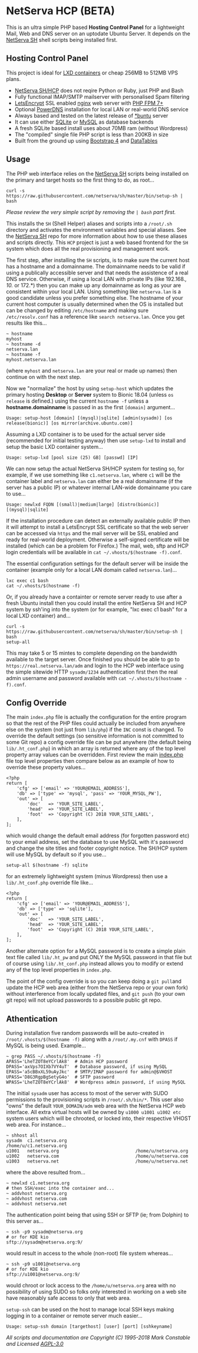 # NetServa HCP (BETA)

This is an ultra simple PHP based **Hosting Control Panel** for a lightweight
Mail, Web and DNS server on an uptodate Ubuntu Server. It depends on the
[NetServa SH] shell scripts being installed first.

## Hosting Control Panel

This project is ideal for [LXD containers] or cheap 256MB to 512MB VPS plans.

- [NetServa SH/HCP] does not reqire Python or Ruby, just PHP and Bash
- Fully functional IMAP/SMTP mailserver with personalised Spam filtering
- [LetsEncrypt] SSL enabled [nginx] web server with [PHP FPM 7+]
- Optional [PowerDNS] installation for local LAN or real-world DNS service
- Always based and tested on the latest release of [*buntu] server
- It can use either [SQLite] or [MySQL] as database backends
- A fresh SQLite based install uses about 70MB ram (without Wordpress)
- The "compiled" single file PHP script is less than 200KB in size
- Built from the ground up using [Bootstrap 4] and [DataTables]

## Usage

The PHP web interface relies on the [NetServa SH] scripts being installed
on the primary and target hosts so the first thing to do, as root...

    curl -s https://raw.githubusercontent.com/netserva/sh/master/bin/setup-sh | bash

_Please review the very simple script by removing the `| bash` part first._

This installs the `SH` (Shell Helper) aliases and scripts into a `/root/.sh`
directory and activates the environment variables and special aliases. See
the [NetServa SH] repo for more information about how to use these aliases
and scripts directly. This `HCP` project is just a web based frontend for
the `SH` system which does all the real provisioning and management work.

The first step, after installing the `SH` scripts, is to make sure the
current host has a hostname and a domainname. The domainname needs to be
valid if using a publically accessible server and that needs the assistence
of a real DNS service. Otherwise, if using a local LAN with private IPs
(like 192.168.*, 10.* or 172.*) then you can make up any domainname as long
as your are consistent within your local LAN. Using something like `netserva.lan`
is a good candidate unless you prefer something else. The hostname of your
current host computer is usually determined when the OS is installed but
can be changed by editing `/etc/hostname` and making sure `/etc/resolv.conf`
has a reference like `search netserva.lan`. Once you get results like this...

    ~ hostname
    myhost
    ~ hostname -d
    netserva.lan
    ~ hostname -f
    myhost.netserva.lan

(where `myhost` and `netserva.lan` are your real or made up names) then
continue on with the next step.

Now we "normalize" the host by using `setup-host` which updates the primary
hosting **Desktop** or **Server** system to Bionic 18.04 (unless `os release`
is defined.) using the current `hostname -f` unless a **hostname.domainname**
is passed in as the first `[domain]` argument...

    Usage: setup-host [domain] [(mysql)|sqlite] [admin(sysadm)] [os release(bionic)] [os mirror(archive.ubuntu.com)]

Assuming a LXD container is to be used for the actual server side
(recommended for initial testing anyway) then use `setup-lxd` to install
and setup the basic LXD container system...

    Usage: setup-lxd [pool size (25) GB] [passwd] [IP]

We can now setup the actual NetServa SH/HCP system for testing so, for
example, if we use something like `c1.netserva.lan`,
where `c1` will be the container label and `netserva.lan` can either be a
real domainname (if the server has a public IP) or whatever internal
LAN-wide domainname you care to use...

    Usage: newlxd FQDN [(small)|medium|large] [distro(bionic)] [(mysql)|sqlite]

If the installation procedure can detect an externally available public IP
then it will attempt to install a LetsEncrypt SSL certificate so that the
web server can be accessed via `https` and the mail server will be SSL enabled
and ready for real-world deployment. Otherwise a self-signed certificate will
be installed (which can be a problem for Firefox.) The mail, web, sftp and HCP
login credentials will be available in `cat ~/.vhosts/$(hostname -f).conf`.

The essential configuration settings for the default server will be inside
the container (example only for a local LAN domain called `netserva.lan`)...

    lxc exec c1 bash
    cat ~/.vhosts/$(hostname -f)

Or, if you already have a containter or remote server ready to use after a
fresh Ubuntu install then you could install the entire NetServa SH and HCP
system by ssh'ing into the system (or for example, "lxc exec c1 bash" for a
local LXD container) and...

    curl -s https://raw.githubusercontent.com/netserva/sh/master/bin/setup-sh | bash
    setup-all

This may take 5 or 15 mintes to complete depending on the bandwidth
available to the target server. Once finished you should be able to go to
`https://real.netserva.lan/adm` and login to the HCP web interface using the
simple sitewide HTTP `sysadm/1234` authentication first then the real admin
username and password available with `cat ~/.vhosts/$(hostname -f).conf`.

## Config Override

The main `index.php` file is actually the configuration for the entire
program so that the rest of the PHP files could actually be included from
anywhere else on the system (not just from `lib/php`) if the `INC` const
is changed. To override the default settings (so sensitive information is
not committed to some Git repo) a config override file can be put anywhere
(the default being `lib/.ht_conf.php`) in which an array is returned where
any of the top level property array values can be overridden. First review
the main [index.php] file top level properties then compare below as an
example of how to override these property values...

    <?php
    return [
        'cfg' => ['email' => 'YOUR@EMAIL_ADDRESS'],
        'db' => ['type' => 'mysql', 'pass' => 'YOUR_MYSQL_PW'],
        'out' => [
            'doc'   => 'YOUR_SITE_LABEL',
            'head'  => 'YOUR_SITE_LABEL',
            'foot'  => 'Copyright (C) 2018 YOUR_SITE_LABEL',
        ],
    ];

which would change the default email address (for forgotten password etc)
to your email address, set the database to use MySQL with it's password
and change the site titles and footer copyright notice. The SH/HCP system
will use MySQL by default so if you use...

    setup-all $(hostname -f) sqlite

for an extremely lightweight system (minus Wordpress) then use a
`lib/.ht_conf.php` override file like...

    <?php
    return [
        'cfg' => ['email' => 'YOUR@EMAIL_ADDRESS'],
        'db' => ['type' => 'sqlite'],
        'out' => [
            'doc'   => 'YOUR_SITE_LABEL',
            'head'  => 'YOUR_SITE_LABEL',
            'foot'  => 'Copyright (C) 2018 YOUR_SITE_LABEL',
        ],
    ];

Another alternate option for a MySQL password is to create a simple plain
text file called `lib/.ht_pw` and put ONLY the MySQL password in that file
but of course using `lib/.ht_conf.php` instead allows you to modify or
extend any of the top level properties in `index.php`.

The point of the config override is so you can keep doing a `git pull`and
update the HCP web area (either from the NetServa repo or your own fork)
without interference from locally updated files, and `git push` (to your
own git repo) will not upload passwords to a possible public git repo.

## Athentication

During installation five random passwords will be auto-created in
`/root/.vhosts/$(hostname -f)` along with a `/root/.my.cnf` with `DPASS`
if MySQL is being used. Example...

    ~ grep PASS ~/.vhosts/$(hostname -f)
    APASS='LheTZOT8eYCrlAk8'  # Admin HCP password
    DPASS='axVps7OIXb7VY4uT'  # Database password, if using MySQL
    EPASS='a5cBBxXL59uAyJkc'  # SMTP/IMAP password for admin@$VHOST
    UPASS='D8G3RgpBgSetyG4o'  # SFTP password
    WPASS='LheTZOT8eYCrlAk8'  # Wordpress admin password, if using MySQL

The initial `sysadm` user has access to most of the server with SUDO
permissions to the provisioning scripts in `/root/.sh/bin/*`. This user
also "owns" the default `YOUR_DOMAIN/adm` web area with the NetServa HCP
web interface. All extra virtual hosts will be owned by `u1000 u1001 u1002
etc` system users which will be chrooted, or locked into, their respective
VHOST web area. For instance...

    ~ shhost all
    sysadm  c1.netserva.org                          /home/u/c1.netserva.org
    u1001   netserva.org                             /home/u/netserva.org
    u1002   netserva.com                             /home/u/netserva.com
    u1003   netserva.net                             /home/u/netserva.net

where the above resulted from...

    ~ newlxd c1.netserva.org
    # then SSH/exec into the container and...
    ~ addvhost netserva.org
    ~ addvhost netserva.com
    ~ addvhost netserva.net

The authentication point being that using SSH or SFTP (ie; from Dolphin) to
this server as...

    ~ ssh -p9 sysadm@netserva.org
    # or for KDE kio
    sftp://sysadm@netserva.org:9/

would result in access to the whole (non-root) file system whereas...

    ~ ssh -p9 u1001@netserva.org
    # or for KDE kio
    sftp://u1001@netserva.org:9/

would chroot or lock access to the `/home/u/netserva.org` area with no
possibility of using SUDO so folks only interested in working on a web site
have reasonably safe access to only that web area.

`setup-ssh` can be used on the host to manage local SSH keys making logging
in to a container or remote server much easier...

    Usage: setup-ssh domain [targethost] [user] [port] [sshkeyname]

_All scripts and documentation are Copyright (C) 1995-2018 Mark Constable
and Licensed [AGPL-3.0]_

[NetServa SH]: https://github.com/netserva/sh/
[NetServa SH/HCP]: https://github.com/netserva/
[AGPL-3.0]: http://www.gnu.org/licenses/agpl-3.0.html
[Bootstrap 4]: https://getbootstrap.com/
[DataTables]: https://datatables.net/examples/styling/bootstrap4/
[index.php]: https://github.com/netserva/www/blob/master/index.php
[nginx]: http://nginx.org/
[PHP FPM 7+]: http://www.php.net/manual/en/install.fpm.php
[*buntu]: https://kubuntu.org/
[LXD containers]: https://linuxcontainers.org/lxd/introduction/
[LetsEncrypt]: https://letsencrypt.org/
[PowerDNS]: https://powerdns.com/
[SQLite]: https://sqlite.org/features.html
[MySQL]: https://mariadb.org/
